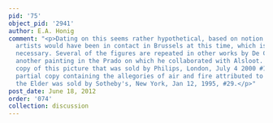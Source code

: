 ```yaml
---
pid: '75'
object_pid: '2941'
author: E.A. Honig
comment: "<p>Dating on this seems rather hypothetical, based on notion that the two
  artists would have been in contact in Brussels at this time, which is not at all
  necessary. Several of the figures are repeated in other works by De Clerck, including
  another painting in the Prado on which he collaborated with Alsloot. There is a
  copy of this picture that was sold by Philips, London, July 4 2000 #147. </p><p>A
  partial copy containing the allegories of air and fire attributed to Jan Brueghel
  the Elder was sold by Sotheby's, New York, Jan 12, 1995, #29.</p>"
post_date: June 18, 2012
order: '074'
collection: discussion
---
```

